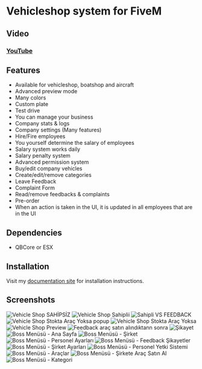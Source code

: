 # Vehicleshop system for FiveM

## Video
### [YouTube](https://www.youtube.com/watch?v=p01jUyZ9Nv4&t=3s&ab_channel=codeReal)

## Features
- Available for vehicleshop, boatshop and aircraft
- Advanced preview mode
- Many colors
- Custom plate
- Test drive
- You can manage your business
- Company stats & logs
- Company settings (Many features)
- Hire/Fire employees
- You yourself determine the salary of employees
- Salary system works daily
- Salary penalty system
- Advanced permission system
- Buy/edit company vehicles
- Create/edit/remove categories
- Leave Feedback
- Complaint Form
- Read/remove feedbacks & complaints
- Pre-order
- When an action is taken in the UI, it is updated in all employees that are in the UI

## Dependencies
- QBCore or ESX

## Installation
Visit my [documentation site](https://codereal.gitbook.io/docs/aqua-series/vehicleshop) for installation instructions.

## Screenshots
![Vehicle Shop SAHİPSİZ](https://github.com/user-attachments/assets/a9ea5ed6-293f-4753-9e5c-b5c095d755a3)
![Vehicle Shop Sahiplii](https://github.com/user-attachments/assets/e29d7bdf-8da0-4ea8-8151-b2ee80b222d0)
![Sahipli VS FEEDBACK](https://github.com/user-attachments/assets/ec2a088f-2389-44f4-83b4-9ce26401b194)
![Vehicle Shop Stokta Araç Yoksa popup](https://github.com/user-attachments/assets/9fc12faf-8c78-4cf4-8614-67c35addaa71)
![Vehicle Shop Stokta Araç Yoksa](https://github.com/user-attachments/assets/3f4dbd98-8c55-4f1b-beca-52201b39ab61)
![Vehicle Shop Preview](https://github.com/user-attachments/assets/1a012379-62f9-4359-890f-c1889a2f95fa)
![Feedback araç satın alındıktann sonra](https://github.com/user-attachments/assets/f49fde71-1988-4879-a05b-823a2de2b945)
![Şikayet](https://github.com/user-attachments/assets/ac40908a-6f46-4046-8fdd-d3e5bb2ed740)
![Boss Menüsü - Ana Sayfa](https://github.com/user-attachments/assets/cbb23557-0af5-4ef6-b72a-cdb0af5cc37f)
![Boss Menüsü - Şirket](https://github.com/user-attachments/assets/a5e87621-a827-4650-a5b4-86ab4ca127a5)
![Boss Menüsü - Personel Ayarları](https://github.com/user-attachments/assets/7ebcd785-e170-4a62-853c-87e6f2484b45)
![Boss Menüsü - Feedback   Şikayetler](https://github.com/user-attachments/assets/ae4292ac-2676-4597-9884-2abbd4bd72b6)
![Boss Menüsü - Şirket Ayarları](https://github.com/user-attachments/assets/94c8add6-8ead-4c5b-ae59-6fc297570867)
![Boss Menüsü - Personel Yetki Sistemi](https://github.com/user-attachments/assets/6c98ebdd-ba8a-41cc-9d8d-0bd95d88dd22)
![Boss Menüsü - Araçlar](https://github.com/user-attachments/assets/e802bf32-8701-4f46-8f01-9a62f809005a)
![Boss Menüsü - Şirkete Araç Satın Al](https://github.com/user-attachments/assets/64ebc93a-0eef-4f23-a8ba-af328e0e04cb)
![Boss Menüsü - Kategori](https://github.com/user-attachments/assets/a33afe9c-02a9-4daf-b642-3047df6711d1)
